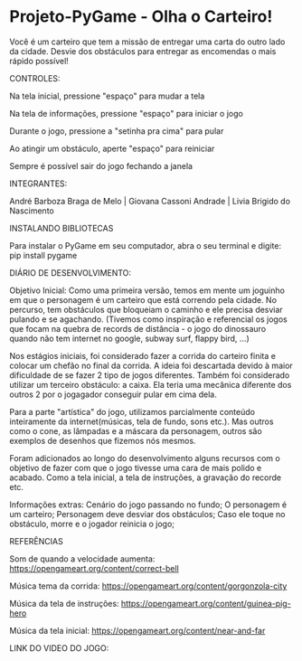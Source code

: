 # Projeto-PyGame - Olha o Carteiro!

Você é um carteiro que tem a missão de entregar uma carta do outro lado da cidade. Desvie dos obstáculos para entregar as encomendas o mais rápido possível!

CONTROLES:

Na tela inicial, pressione "espaço" para mudar a tela

Na tela de informações, pressione "espaço" para iniciar o jogo

Durante o jogo, pressione a "setinha pra cima" para pular

Ao atingir um obstáculo, aperte "espaço" para reiniciar

Sempre é possível sair do jogo fechando a janela

INTEGRANTES:

André Barboza Braga de Melo | Giovana Cassoni Andrade  | Livia Brigido do Nascimento

INSTALANDO BIBLIOTECAS

Para instalar o PyGame em seu computador, abra o seu terminal e digite: 
pip install pygame

DIÁRIO DE DESENVOLVIMENTO:

Objetivo Inicial: Como uma primeira versão, temos em mente um joguinho em que o personagem é um carteiro que está correndo pela cidade. No percurso, tem obstáculos que bloqueiam o caminho e ele precisa desviar pulando e se agachando. (Tivemos como inspiração e referencial os jogos que focam na quebra de records de distância - o jogo do dinossauro quando não tem internet no google, subway surf, flappy bird, ...)

Nos estágios iniciais, foi considerado fazer a corrida do carteiro finita e colocar um chefão no final da corrida. A ideia foi descartada devido à maior dificuldade de se fazer 2 tipo de jogos diferentes. Também foi considerado utilizar um terceiro obstáculo: a caixa. Ela teria uma mecânica diferente dos outros 2 por o jogagador conseguir pular em cima dela.

Para a parte "artística" do jogo, utilizamos parcialmente conteúdo inteiramente da internet(músicas, tela de fundo, sons etc.). Mas outros como o cone, as lâmpadas e a máscara da personagem, outros são exemplos de desenhos que fizemos nós mesmos. 

Foram adicionados ao longo do desenvolvimento alguns recursos com o objetivo de fazer com que o jogo tivesse uma cara de mais polido e acabado. Como a tela inicial, a tela de instruções, a gravação do recorde etc.


Informações extras:
Cenário do jogo passando no fundo;
O personagem é um carteiro;
Personagem deve desviar dos obstáculos;
Caso ele toque no obstáculo, morre e o jogador reinicia o jogo;


REFERÊNCIAS

Som de quando a velocidade aumenta:
https://opengameart.org/content/correct-bell

Música tema da corrida:
https://opengameart.org/content/gorgonzola-city

Música da tela de instruções:
https://opengameart.org/content/guinea-pig-hero

Música da tela inicial:
https://opengameart.org/content/near-and-far


LINK DO VIDEO DO JOGO:

